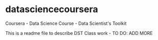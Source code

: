 datasciencecoursera
===================

Coursera - Data Science Course - Data Scientist's Toolkit

This is a readme file to describe DST Class work - TO DO: ADD MORE
